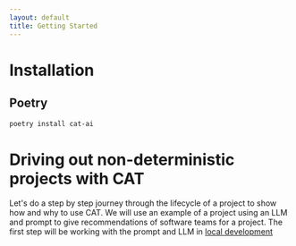 ```yaml
---
layout: default
title: Getting Started
---
```


# Installation

## Poetry
```sh
poetry install cat-ai
```

# Driving out non-deterministic projects with CAT

Let's do a step by step journey through the lifecycle of a project to show how and why to use CAT. We will use an example of a project using an LLM and prompt to give recommendations of software teams for a project. The first step will be working with the prompt and LLM in [local development](local-development.md)